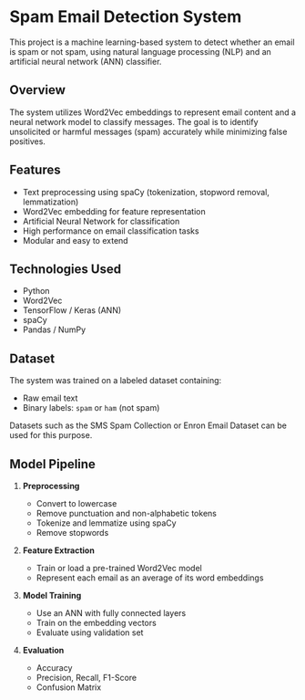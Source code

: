 # Spam Email Detection System

This project is a machine learning-based system to detect whether an email is spam or not spam, using natural language processing (NLP) and an artificial neural network (ANN) classifier.

## Overview

The system utilizes Word2Vec embeddings to represent email content and a neural network model to classify messages. The goal is to identify unsolicited or harmful messages (spam) accurately while minimizing false positives.

## Features

- Text preprocessing using spaCy (tokenization, stopword removal, lemmatization)
- Word2Vec embedding for feature representation
- Artificial Neural Network for classification
- High performance on email classification tasks
- Modular and easy to extend

## Technologies Used

- Python
- Word2Vec
- TensorFlow / Keras (ANN)
- spaCy
- Pandas / NumPy

## Dataset

The system was trained on a labeled dataset containing:
- Raw email text
- Binary labels: `spam` or `ham` (not spam)

Datasets such as the SMS Spam Collection or Enron Email Dataset can be used for this purpose.

## Model Pipeline

1. **Preprocessing**
   - Convert to lowercase
   - Remove punctuation and non-alphabetic tokens
   - Tokenize and lemmatize using spaCy
   - Remove stopwords

2. **Feature Extraction**
   - Train or load a pre-trained Word2Vec model
   - Represent each email as an average of its word embeddings

3. **Model Training**
   - Use an ANN with fully connected layers
   - Train on the embedding vectors
   - Evaluate using validation set

4. **Evaluation**
   - Accuracy
   - Precision, Recall, F1-Score
   - Confusion Matrix

